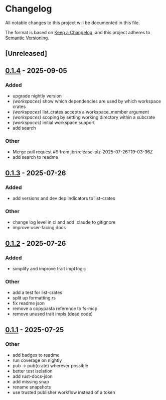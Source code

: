 # Changelog

All notable changes to this project will be documented in this file.

The format is based on [Keep a Changelog](https://keepachangelog.com/en/1.0.0/),
and this project adheres to [Semantic Versioning](https://semver.org/spec/v2.0.0.html).

## [Unreleased]

## [0.1.4](https://github.com/jbr/rustdoc-mcp/compare/v0.1.3...v0.1.4) - 2025-09-05

### Added

- upgrade nightly version
- *(workspaces)* show which dependencies are used by which workspace crates
- *(workspaces)* list_crates accepts a workspace_member argument
- *(workspaces)* scoping by setting working directory within a subcrate
- *(workspaces)* initial workspace support
- add search

### Other

- Merge pull request #9 from jbr/release-plz-2025-07-26T19-03-36Z
- add search to readme

## [0.1.3](https://github.com/jbr/rustdoc-mcp/compare/v0.1.2...v0.1.3) - 2025-07-26

### Added

- add versions and dev dep indicators to list-crates

### Other

- change log level in ci and add .claude to gitignore
- improve user-facing docs

## [0.1.2](https://github.com/jbr/rustdoc-mcp/compare/v0.1.1...v0.1.2) - 2025-07-26

### Added

- simplify and improve trait impl logic

### Other

- add a test for list-crates
- split up formatting.rs
- fix readme json
- remove a copypasta reference to fs-mcp
- remove unused trait impls (dead code)

## [0.1.1](https://github.com/jbr/rustdoc-mcp/compare/v0.1.0...v0.1.1) - 2025-07-25

### Other

- add badges to readme
- run coverage on nightly
- pub -> pub(crate) wherever possible
- better test isolation
- add rust-docs-json
- add missing snap
- rename snapshots
- use trusted publisher workflow instead of a token
